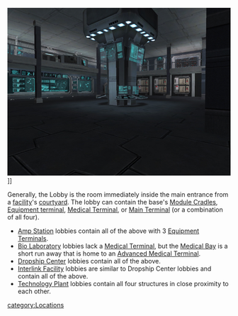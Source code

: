 ![](/images/InterlinkMainLobby.jpg "fig:InterlinkMainLobby.jpg")\]\]

Generally, the Lobby is the room immediately inside the main entrance
from a [facility](/facility "wikilink")'s
[courtyard](/courtyard "wikilink"). The lobby can contain the base's
[Module Cradles](/Module_Cradle "wikilink"), [Equipment
terminal](/Equipment_terminal "wikilink"), [Medical
Terminal](/Medical_Terminal "wikilink"), or [Main
Terminal](/Main_Terminal "wikilink") (or a combination of all four).

- [Amp Station](/Amp_Station "wikilink") lobbies contain all of the
  above with 3 [Equipment Terminals](/Equipment_Terminal "wikilink").
- [Bio Laboratory](/Bio_Laboratory "wikilink") lobbies lack a [Medical
  Terminal](/Medical_Terminal "wikilink"), but the [Medical
  Bay](/Medical_Bay "wikilink") is a short run away that is home to an
  [Advanced Medical Terminal](/Advanced_Medical_Terminal "wikilink").
- [Dropship Center](/Dropship_Center "wikilink") lobbies contain all of
  the above.
- [Interlink Facility](/Interlink_Facility "wikilink") lobbies are
  similar to Dropship Center lobbies and contain all of the above.
- [Technology Plant](/Technology_Plant "wikilink") lobbies contain all
  four structures in close proximity to each other.

[category:Locations](/category:Locations "wikilink")
